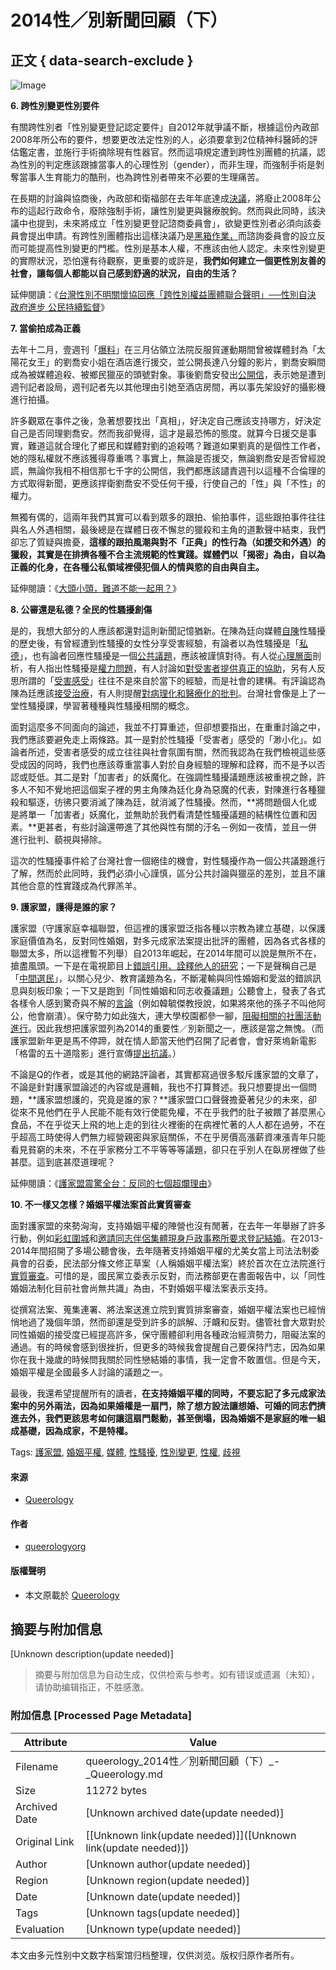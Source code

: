 # 2014性／別新聞回顧（下）

## 正文 { data-search-exclude }


![Image](https://i0.wp.com/www.oneequalworld.com/wp-content/uploads/2013/06/shutterstock_97808318.jpg?resize=496%2C404)

**6. 跨性別變更性別要件**

有關跨性別者「性別變更登記認定要件」自2012年就爭議不斷，根據這份內政部2008年所公布的要件，想要更改法定性別的人，必須要拿到2位精神科醫師的評估鑑定書，並施行手術摘除現有性器官。然而這項規定遭到跨性別團體的抗議，認為性別的判定應該跟據當事人的心理性別（gender），而非生理，而強制手術是剝奪當事人生育能力的酷刑，也為跨性別者帶來不必要的生理痛苦。

在長期的討論與協商後，內政部和衛福部在去年年底達成[決議](http://www.chinatimes.com/newspapers/20141226000847-260106)，將廢止2008年公布的這起行政命令，廢除強制手術，讓性別變更與醫療脫鉤。然而與此同時，該決議中也提到，未來將成立「性別變更登記諮商委員會」，欲變更性別者必須向該委員會提出申請。有跨性別團體指出這樣決議乃是[黑箱作業，](http://www.coolloud.org.tw/node/81233)而諮詢委員會的設立反而可能提高性別變更的門檻。性別是基本人權，不應該由他人認定。未來性別變更的實際狀況，恐怕還有待觀察，更重要的或許是，**我們如何建立一個更性別友善的社會，讓每個人都能以自己感到舒適的狀況，自由的生活？**

延伸閱讀：《[台灣性別不明關懷協回應「跨性別權益團體聯合聲明」──性別自決 政府進步 公民持續監督](http://www.coolloud.org.tw/node/81245)》

**7. 當偷拍成為正義**

去年十二月，壹週刊「[爆料](http://www.appledaily.com.tw/realtimenews/article/new/20141216/525303/)」在三月佔領立法院反服貿運動期間曾被媒體封為「太陽花女王」的劉喬安小姐在酒店進行援交，並公開長達八分鐘的影片，劉喬安瞬間成為被媒體追殺、被鄉民獵巫的頭號對象。事後劉喬安發出[公開信](http://www.appledaily.com.tw/realtimenews/article/new/20141216/525247/%E3%80%90%E7%8D%A8%E5%AE%B6%E3%80%91%E5%A4%AA%E9%99%BD%E8%8A%B1%E5%A5%B3%E7%8E%8B7%E5%8D%83%E5%AD%97%E8%87%AA%E8%BF%B0%E3%80%80%E5%AE%8C%E6%95%B4%E8%AA%AA%E6%98%8E%E3%80%8C%E5%81%B7%E6%8B%8D%E3%80%8D%E4%BA%8B%E4%BB%B6)，表示她是遭到週刊記者設局，週刊記者先以其他理由引她至酒店房間，再以事先架設好的攝影機進行拍攝。

許多觀眾在事件之後，急著想要找出「真相」，好決定自己應該支持哪方，好決定自己是否同理劉喬安。然而我卻覺得，這才是最恐怖的態度。就算今日援交是事實，難道這就合理化了鄉民和媒體對劉的追殺嗎？難道如果劉真的是個性工作者，她的隱私權就不應該獲得尊重嗎？事實上，無論是否援交，無論劉喬安是否曾經說謊，無論你我相不相信那七千字的公開信，我們都應該譴責週刊以這種不合倫理的方式取得新聞，更應該捍衛劉喬安不受任何干擾，行使自己的「性」與「不性」的權力。

無獨有偶的，這兩年我們其實可以看到眾多的跟拍、偷拍事件，這些跟拍事件往往與名人外遇相關，最後總是在媒體日夜不懈怠的獵殺和主角的道歉聲中結束，我們卻忘了質疑與擔憂，**這樣的跟拍風潮與對不「正典」的性行為（如援交和外遇）的獵殺，其實是在排擠各種不合主流規範的性實踐。媒體們以「揭密」為由，自以為正義的化身，在各種公私領域裡侵犯個人的情與慾的自由與自主。**

延伸閱讀：《[大頭小頭，難道不能一起用？](http://queerology.net/2014/12/sex_is_politics/)》

**8. 公審還是私德？全民的性騷擾創傷**

是的，我想大部分的人應該都還對這則新聞記憶猶新。在陳為廷向媒體[自陳](http://www.appledaily.com.tw/realtimenews/article/new/20141223/529199/)性騷擾的歷史後，有曾經遭到性騷擾的女性分享受害經驗，有論者以為性騷擾是「[私德](http://www.appledaily.com.tw/realtimenews/article/new/20141223/528877/)」，也有論者回應性騷擾是一個[公共議題](http://newtalk.tw/news/2014/12/25/55177.html)，應該被謹慎對待。有人從[心理層面](http://www.appledaily.com.tw/realtimenews/article/new/20141223/529265/)剖析，有人指出性騷擾是[權力問題](http://www.civilmedia.tw/archives/25530)，有人討論如[對受害者提供真正的協助](http://womany.net/read/article/6441)，另有人反思所謂的「[受害感受](http://www.coolloud.org.tw/node/81201)」往往不是來自於當下的經驗，而是社會的建構。有評論認為陳為廷應該[接受治療](http://www.appledaily.com.tw/realtimenews/article/new/20141225/530799/)，有人則提醒[對病理化和醫療化的批判](http://www.coolloud.org.tw/node/81241)。台灣社會像是上了一堂性騷擾課，學習著種種與性騷擾相關的概念。

面對這麼多不同面向的論述，我並不打算重述，但卻想要指出，在重重討論之中，我們應該要避免走上兩條路。其一是對於性騷擾「受害者」感受的「渺小化」。如論者所述，受害者感受的成立往往與社會氛圍有關，然而我認為在我們檢視這些感受成因的同時，我們也應該尊重當事人對於自身經驗的理解和詮釋，而不是予以否認或貶低。其二是對「加害者」的妖魔化。在強調性騷擾議題應該被重視之餘，許多人不知不覺地把這個案子裡的男主角陳為廷化身為惡魔的代表，對陳進行各種獵殺和驅逐，彷彿只要消滅了陳為廷，就消滅了性騷擾。然而，**將問題個人化或是將單一「加害者」妖魔化，並無助於我們看清楚性騷擾議題的結構性位置和因素。**更甚者，有些討論還帶進了其他與性有關的汙名－例如一夜情，並且一併進行批判、藐視與掃除。

這次的性騷擾事件給了台灣社會一個絕佳的機會，對性騷擾作為一個公共議題進行了解，然而於此同時，我們必須小心謹慎，區分公共討論與獵巫的差別，並且不讓其他合意的性實踐成為代罪羔羊。

**9. 護家盟，護得是誰的家？**

護家盟（守護家庭幸福聯盟，但這裡的護家盟泛指各種以宗教為建立基礎，以保護家庭價值為名，反對同性婚姻，對多元成家法案提出批評的團體，因為各式各樣的聯盟太多，所以這裡暫不列舉）自2013年崛起，在2014年間可以說是無所不在，搶盡風頭。一下是在電視節目上[錯誤引用、詮釋他人的研究](性伴侶數目與婚姻平權有何關係？)；一下是聲稱自己是「[中間選民](https://www.youtube.com/watch?v=IIdyZEU99K0)」，以關心兒少、教育議題為名，不斷灌輸與同性婚姻和愛滋的錯誤訊息與刻板印象；一下又是跑到「同性婚姻和同志收養議題」公聽會上，發表了各式各樣令人感到驚奇與不解的[言論](http://www.songyy.org.tw/archives/5411)（例如韓毓傑教授說，如果將來他的孫子不叫他阿公，他會崩潰）。保守勢力如此強大，連大學校園都參一腳，[阻礙相關的社團活動進行](http://queerology.net/2014/12/miao-poya-comeout/)。因此我想把護家盟列為2014的重要性／別新聞之一，應該是當之無愧。（而護家盟新年更是馬不停蹄，就在情人節當天他們召開了記者會，會好萊塢新電影「格雷的五十道陰影」進行宣傳[提出抗議](http://news.ltn.com.tw/news/life/breakingnews/1234301)。）

不論是Q的作者，或是其他的網路評論者，其實都寫過很多駁斥護家盟的文章了，不論是針對護家盟論述的內容或是邏輯，我也不打算贅述。我只想要提出一個問題，**護家盟想護的，究竟是誰的家？**護家盟口口聲聲擔憂著兒少的未來，卻從來不見他們在乎人民能不能有效行使罷免權，不在乎我們的肚子被餵了甚麼黑心食品，不在乎從天上飛的地上走的到往火裡衝的在病裡忙著的人人都在過勞，不在乎超高工時使得人們無力經營親密與家庭關係，不在乎房價高漲薪資凍漲青年只能看見貧窮的未來，不在乎家務分工不平等等等議題，卻只在乎別人在臥房裡做了些甚麼。這到底甚麼道理呢？

延伸閱讀：《[護家盟震驚全台：反同的七個超爛理由](http://opinion.udn.com/opinion/story/6068/422457)》

**10. 不一樣又怎樣？婚姻平權法案首此實質審查**

面對護家盟的來勢洶洶，支持婚姻平權的陣營也沒有閒著，在去年一年舉辦了許多行動，例如[彩虹圍城](http://news.ltn.com.tw/news/life/breakingnews/1123486)和[邀請同志伴侶集體現身戶政事務所要求登記結婚](http://www.coolloud.org.tw/node/79537)。在2013-2014年間招開了多場公聽會後，去年隨著支持婚姻平權的尤美女當上司法法制委員會的召委，民法部分條文修正草案（人稱婚姻平權法案）終於首次在立法院進行[實質審查](http://www.thenewslens.com/post/105641)。可惜的是，國民黨立委表示反對，而法務部更在書面報告中，以「同性婚姻法制化目前社會尚無共識」為由，不對婚姻平權法案表示支持。

從撰寫法案、蒐集連署、將法案送進立院到實質排案審查，婚姻平權法案也已經悄悄地過了幾個年頭，然而卻還是受到許多的誤解、汙衊和反對。儘管社會大眾對於同性婚姻的接受度已經提高許多，保守團體卻利用各種政治經濟勢力，阻礙法案的通過。有的時候會感到很挫折，但更多的時候我會提醒自己要保持鬥志，因為如果你在我十幾歲的時候問我關於同性戀結婚的事情，我一定會不敢置信。但是今天，婚姻平權是全國最多人討論的議題之一。

最後，我還希望提醒所有的讀者，**在支持婚姻平權的同時，不要忘記了多元成家法案中的另外兩法，因為如果婚權是一扇門，除了想方設法讓想婚、可婚的同志們擠進去外，我們更該思考如何讓這扇門鬆動，甚至倒塌，因為婚姻不是家庭的唯一組成基礎，因為成家，不是特權。**

Tags: [護家盟](https://queerology.net/tag/%e8%ad%b7%e5%ae%b6%e7%9b%9f/), [婚姻平權](https://queerology.net/tag/%e5%a9%9a%e5%a7%bb%e5%b9%b3%e6%ac%8a/), [媒體](https://queerology.net/tag/%e5%aa%92%e9%ab%94/), [性騷擾](https://queerology.net/tag/%e6%80%a7%e9%a8%b7%e6%93%be/), [性別變更](https://queerology.net/tag/%e6%80%a7%e5%88%a5%e8%ae%8a%e6%9b%b4/), [性權](https://queerology.net/tag/%e6%80%a7%e6%ac%8a/), [歧視](https://queerology.net/tag/%e6%ad%a7%e8%a6%96/)

#### 來源
- [Queerology](https://queerology.net) 

#### 作者
- [queerologyorg](https://queerology.net/author/queerologyorg/) 

#### 版權聲明
- 本文原載於 [Queerology](https://queerology.net)
<!-- tcd_original_link https://queerology.net/2015/02/21/2014gendernews2/ -->


## 摘要与附加信息

<!-- tcd_abstract -->
[Unknown description(update needed)]
<!-- tcd_abstract_end -->

> 摘要与附加信息为自动生成，仅供检索与参考。如有错误或遗漏（未知），请协助编辑指正，不胜感激。

### 附加信息 [Processed Page Metadata]

| Attribute       | Value                                  |
|-----------------|----------------------------------------|
| Filename        | queerology_2014性／別新聞回顧（下）_-_Queerology.md                             |
| Size            | 11272 bytes                           |
| Archived Date   | [Unknown archived date(update needed)]                             |
| Original Link   | [[Unknown link(update needed)]]([Unknown link(update needed)])                       |
| Author          | [Unknown author(update needed)]                               |
| Region          | [Unknown region(update needed)]                               |
| Date            | [Unknown date(update needed)]                                 |
| Tags            | [Unknown tags(update needed)]                                 |
| Evaluation            | [Unknown type(update needed)]                                 |
<!-- tcd_table_end -->

本文由多元性别中文数字档案馆归档整理，仅供浏览。版权归原作者所有。
